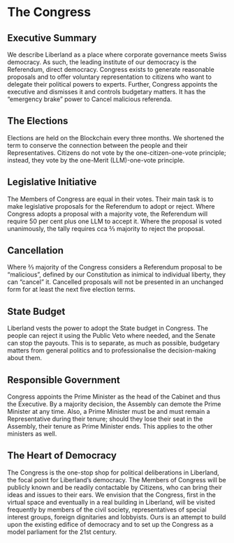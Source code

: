# The Congress

## Executive Summary
We describe Liberland as a place where corporate governance meets Swiss democracy. As such, the leading institute of our democracy is the Referendum, direct democracy. Congress exists to generate reasonable proposals and to offer voluntary representation to citizens who want to delegate their political powers to experts. Further, Congress appoints the executive and dismisses it and controls budgetary matters. It has the “emergency brake” power to Cancel malicious referenda.

## The Elections
Elections are held on the Blockchain every three months. We shortened the term to conserve the connection between the people and their Representatives. 
Citizens do not vote by the one-citizen-one-vote principle; instead, they vote by the one-Merit (LLM)-one-vote principle. 

## Legislative Initiative
The Members of Congress are equal in their votes. Their main task is to make legislative proposals for the Referendum to adopt or reject. Where Congress adopts a proposal with a majority vote, the Referendum will require 50 per cent plus one LLM to accept it. Where the proposal is voted unanimously, the tally requires cca ⅔ majority to reject the proposal.

## Cancellation
Where ⅔ majority of the Congress considers a Referendum proposal to be “malicious”, defined by our Constitution as inimical to individual liberty, they can “cancel” it. Cancelled proposals will not be presented in an unchanged form for at least the next five election terms.

## State Budget
Liberland vests the power to adopt the State budget in Congress. The people can reject it using the Public Veto where needed, and the Senate can stop the payouts. This is to separate, as much as possible, budgetary matters from general politics and to professionalise the decision-making about them.

## Responsible Government
Congress appoints the Prime Minister as the head of the Cabinet and thus the Executive. By a majority decision, the Assembly can demote the Prime Minister at any time. Also, a Prime Minister must be and must remain a Representative during their tenure; should they lose their seat in the Assembly, their tenure as Prime Minister ends. This applies to the other ministers as well.

## The Heart of Democracy
The Congress is the one-stop shop for political deliberations in Liberland, the focal point for Liberland’s democracy. 
The Members of Congress will be publicly known and be readily contactable by Citizens, who can bring their ideas and issues to their ears. We envision that the Congress, first in the virtual space and eventually in a real building in Liberland, will be visited frequently by members of the civil society, representatives of special interest groups, foreign dignitaries and lobbyists. 
Ours is an attempt to build upon the existing edifice of democracy and to set up the Congress as a model parliament for the 21st century.
